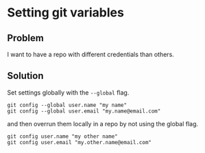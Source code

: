 # Setting git variables

## Problem

I want to have a repo with different credentials than others.

## Solution

Set settings globally with the ```--global``` flag.

```git config --global user.name "my name"```  
```git config --global user.email "my.name@email.com"```  

and then overrun them locally in a repo by not using the global flag.

```git config user.name "my other name"```  
```git config user.email "my.other.name@email.com"```  

